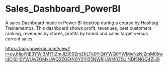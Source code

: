# Sales_Dashboard_PowerBI
A sales Dashboard made in Power BI desktop during a course by Hashtag Treinamentos. This dashboard shows profit, revenues, best customers ranking, revenues by stores, profits by brand and sales target versus current sales.

https://app.powerbi.com/view?r=eyJrIjoiYjE3YWI3MTItZmJlZi00ZmZhLTk0YjQtYWQ0YWMwNzNjZmM0IiwidCI6IjI0YWUwZGMxLWQ2ZGEtNGY2Yi05NWRjLWM0ZGJiNDI5NGQ4ZiJ9
